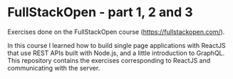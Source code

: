 # FullStackOpen - part 1, 2 and 3

Exercises done on the FullStackOpen course (https://fullstackopen.com/).

In this course I learned how to build single page applications with ReactJS that use REST APIs built with Node.js, and a little introduction to GraphQL.
This repository contains the exercises corresponding to ReactJS and communicating with the server.
